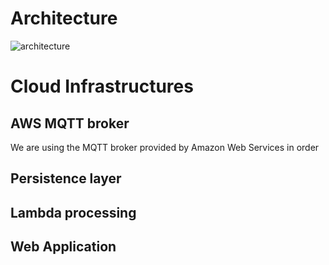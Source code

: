 # Architecture

![architecture](https://github.com/g185/SmartMuseum/blob/master/assets/architecture.png)

# Cloud Infrastructures

## AWS MQTT broker
We are using the MQTT broker provided by Amazon Web Services in order 
## Persistence layer

## Lambda processing

## Web Application

